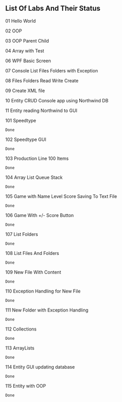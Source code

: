 ## List Of Labs And Their Status
 
01 Hello World
 
02 OOP

03 OOP Parent Child

04 Array with Test

06 WPF Basic Screen

07 Console List Files Folders with Exception

08 Files Folders Read Write Create

09 Create XML file

10 Entity CRUD Console app using Northwind DB

11 Entity reading Northwind to GUI

101 Speedtype
 
    Done

102 Speedtype GUI
 
    Done

103 Production Line 100 Items
 
    Done

104 Array List Queue Stack
 
    Done

105 Game with Name Level Score Saving To Text File
 
    Done

106 Game With +/- Score Button
 
    Done

107 List Folders
 
    Done

108 List Files And Folders
 
    Done

109 New File With Content
 
    Done

110 Exception Handling for New File
 
    Done

111 New Folder with Exception Handling
 
    Done

112 Collections
 
    Done

113 ArrayLists
 
    Done

114 Entity GUI updating database
 
    Done

115 Entity with OOP
 
    Done